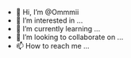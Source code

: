 - 👋 Hi, I’m @Ommmii
- 👀 I’m interested in ...
- 🌱 I’m currently learning ...
- 💞️ I’m looking to collaborate on ...
- 📫 How to reach me ...

<!---
Ommmii/Ommmii is a ✨ special ✨ repository because its `README.md` (this file) appears on your GitHub profile.
You can click the Preview link to take a look at your changes.
--->

